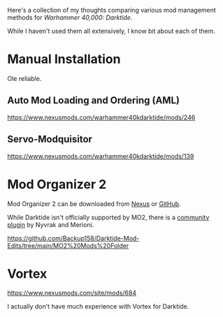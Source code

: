 Here's a collection of my thoughts comparing various mod management methods for *Warhammer 40,000: Darktide*.

While I haven't used them all extensively, I know bit about each of them.

# Manual Installation
Ole reliable. 

## Auto Mod Loading and Ordering (AML)
https://www.nexusmods.com/warhammer40kdarktide/mods/246

## Servo-Modquisitor
https://www.nexusmods.com/warhammer40kdarktide/mods/139

# Mod Organizer 2
Mod Organizer 2 can be downloaded from [Nexus](https://www.nexusmods.com/skyrimspecialedition/mods/6194) or [GitHub](https://github.com/ModOrganizer2/modorganizer/releases/latest).

While Darktide isn't officially supported by MO2, there is a [community plugin](https://www.nexusmods.com/warhammer40kdarktide/mods/492) by Nyvrak and Merioni. 

https://github.com/Backup158/Darktide-Mod-Edits/tree/main/MO2%20Mods%20Folder

# Vortex
https://www.nexusmods.com/site/mods/684

I actually don't have much experience with Vortex for Darktide.
